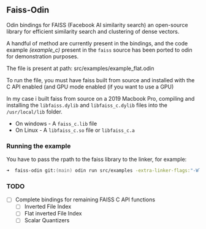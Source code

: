 ## Faiss-Odin

Odin bindings for FAISS (Facebook AI similarity search) an open-source library for efficient similarity search and clustering of dense vectors.

A handful of method are currently present in the bindings, and the code example _(example_c)_ present in the `faiss` source has been ported to odin for demonstration purposes.

The file is present at path: src/examples/example_flat.odin

To run the file, you must have faiss built from source and installed with the C API enabled (and GPU mode enabled (if you want to use a GPU)

In my case i built faiss from source on a 2019 Macbook Pro, compiling and installing the `libfaiss.dylib` and `libfaiss_c.dylib` files into the `/usr/local/lib` folder.

- On windows - A `faiss_c.lib` file
- On Linux - A `libfaiss_c.so` file or `libfaiss_c.a`

### Running the example

You have to pass the rpath to the faiss library to the linker, for example:

```zsh
➜  faiss-odin git:(main) odin run src/examples -extra-linker-flags:"-Wl,-rpath,/path/to/faiss/library"
```

### TODO

- [ ] Complete bindings for remaining FAISS C API functions
  - [ ] Inverted File Index
  - [ ] Flat inverted File Index
  - [ ] Scalar Quantizers
